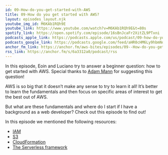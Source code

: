 ```yaml
---
id: 09-How-do-you-get-started-with-AWS
title: 09-How do you get started with AWS?
layout: episodes_layout.njk
youtube_img_id: M6KAb1RQh9E
youtube_link: https://www.youtube.com/watch?v=M6KAb1RQh9E&t=80s
spotify_link: https://open.spotify.com/episode/16sBnJcaFr2XitZL9PTxni
podcasts_apple_link: https://podcasts.apple.com/us/podcast/09-how-do-you-get-started-with-aws/id1585489017?i=1000540823025
podcasts_google_link: https://podcasts.google.com/feed/aHR0cHM6Ly9hbmNob3IuZm0vcy82YTMzMTJhMC9wb2RjYXN0L3Jzcw/episode/N2EwZjJmZjUtZjFjMy00NTcyLWI1MTAtNGQyNmNkZWJhMzVi?sa=X&ved=0CAUQkfYCahcKEwjQ4fnhqPX3AhUAAAAAHQAAAAAQAQ
anchor_fm_link: https://anchor.fm/aws-bites/episodes/09--How-do-you-get-started-with-AWS-e19ggtq
rss_link: https://anchor.fm/s/6a3312a0/podcast/rss
---
```



In this episode, Eoin and Luciano try to answer a beginner question: how to get started with AWS. Special thanks to <a href="https://www.linkedin.com/in/adam-e-mann/">Adam Mann</a> for suggesting this question!
     
AWS is so big that it doesn’t make any sense to try to learn it all! It’s better to learn the fundamentals and then focus on specific areas of interest to get the best out of AWS.

But what are these fundamentals and where do I start if I have a background as a web developer? Check out this episode to find out!
   
In this episode we mentioned the following resources:

  - [IAM](https://aws.amazon.com/iam/) 
  - [S3](https://aws.amazon.com/s3/)
  - [CloudFormation](https://aws.amazon.com/cloudformation/)
  - [The Serverless framework](https://www.serverless.com/)
    
    